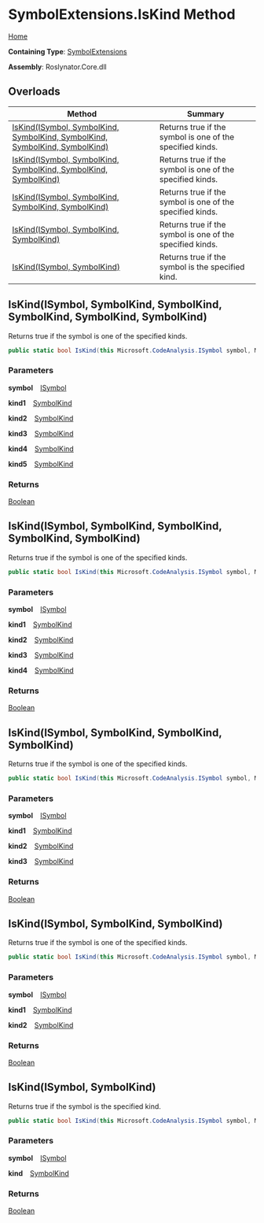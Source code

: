 # SymbolExtensions\.IsKind Method

[Home](../../../README.md)

**Containing Type**: [SymbolExtensions](../README.md)

**Assembly**: Roslynator\.Core\.dll

## Overloads

| Method | Summary |
| ------ | ------- |
| [IsKind(ISymbol, SymbolKind, SymbolKind, SymbolKind, SymbolKind, SymbolKind)](#2562543075) | Returns true if the symbol is one of the specified kinds\. |
| [IsKind(ISymbol, SymbolKind, SymbolKind, SymbolKind, SymbolKind)](#3941599818) | Returns true if the symbol is one of the specified kinds\. |
| [IsKind(ISymbol, SymbolKind, SymbolKind, SymbolKind)](#144279932) | Returns true if the symbol is one of the specified kinds\. |
| [IsKind(ISymbol, SymbolKind, SymbolKind)](#2288796010) | Returns true if the symbol is one of the specified kinds\. |
| [IsKind(ISymbol, SymbolKind)](#2241854371) | Returns true if the symbol is the specified kind\. |

<a id="2562543075"></a>

## IsKind\(ISymbol, SymbolKind, SymbolKind, SymbolKind, SymbolKind, SymbolKind\) 

  
Returns true if the symbol is one of the specified kinds\.

```csharp
public static bool IsKind(this Microsoft.CodeAnalysis.ISymbol symbol, Microsoft.CodeAnalysis.SymbolKind kind1, Microsoft.CodeAnalysis.SymbolKind kind2, Microsoft.CodeAnalysis.SymbolKind kind3, Microsoft.CodeAnalysis.SymbolKind kind4, Microsoft.CodeAnalysis.SymbolKind kind5)
```

### Parameters

**symbol** &ensp; [ISymbol](https://docs.microsoft.com/en-us/dotnet/api/microsoft.codeanalysis.isymbol)

**kind1** &ensp; [SymbolKind](https://docs.microsoft.com/en-us/dotnet/api/microsoft.codeanalysis.symbolkind)

**kind2** &ensp; [SymbolKind](https://docs.microsoft.com/en-us/dotnet/api/microsoft.codeanalysis.symbolkind)

**kind3** &ensp; [SymbolKind](https://docs.microsoft.com/en-us/dotnet/api/microsoft.codeanalysis.symbolkind)

**kind4** &ensp; [SymbolKind](https://docs.microsoft.com/en-us/dotnet/api/microsoft.codeanalysis.symbolkind)

**kind5** &ensp; [SymbolKind](https://docs.microsoft.com/en-us/dotnet/api/microsoft.codeanalysis.symbolkind)

### Returns

[Boolean](https://docs.microsoft.com/en-us/dotnet/api/system.boolean)

<a id="3941599818"></a>

## IsKind\(ISymbol, SymbolKind, SymbolKind, SymbolKind, SymbolKind\) 

  
Returns true if the symbol is one of the specified kinds\.

```csharp
public static bool IsKind(this Microsoft.CodeAnalysis.ISymbol symbol, Microsoft.CodeAnalysis.SymbolKind kind1, Microsoft.CodeAnalysis.SymbolKind kind2, Microsoft.CodeAnalysis.SymbolKind kind3, Microsoft.CodeAnalysis.SymbolKind kind4)
```

### Parameters

**symbol** &ensp; [ISymbol](https://docs.microsoft.com/en-us/dotnet/api/microsoft.codeanalysis.isymbol)

**kind1** &ensp; [SymbolKind](https://docs.microsoft.com/en-us/dotnet/api/microsoft.codeanalysis.symbolkind)

**kind2** &ensp; [SymbolKind](https://docs.microsoft.com/en-us/dotnet/api/microsoft.codeanalysis.symbolkind)

**kind3** &ensp; [SymbolKind](https://docs.microsoft.com/en-us/dotnet/api/microsoft.codeanalysis.symbolkind)

**kind4** &ensp; [SymbolKind](https://docs.microsoft.com/en-us/dotnet/api/microsoft.codeanalysis.symbolkind)

### Returns

[Boolean](https://docs.microsoft.com/en-us/dotnet/api/system.boolean)

<a id="144279932"></a>

## IsKind\(ISymbol, SymbolKind, SymbolKind, SymbolKind\) 

  
Returns true if the symbol is one of the specified kinds\.

```csharp
public static bool IsKind(this Microsoft.CodeAnalysis.ISymbol symbol, Microsoft.CodeAnalysis.SymbolKind kind1, Microsoft.CodeAnalysis.SymbolKind kind2, Microsoft.CodeAnalysis.SymbolKind kind3)
```

### Parameters

**symbol** &ensp; [ISymbol](https://docs.microsoft.com/en-us/dotnet/api/microsoft.codeanalysis.isymbol)

**kind1** &ensp; [SymbolKind](https://docs.microsoft.com/en-us/dotnet/api/microsoft.codeanalysis.symbolkind)

**kind2** &ensp; [SymbolKind](https://docs.microsoft.com/en-us/dotnet/api/microsoft.codeanalysis.symbolkind)

**kind3** &ensp; [SymbolKind](https://docs.microsoft.com/en-us/dotnet/api/microsoft.codeanalysis.symbolkind)

### Returns

[Boolean](https://docs.microsoft.com/en-us/dotnet/api/system.boolean)

<a id="2288796010"></a>

## IsKind\(ISymbol, SymbolKind, SymbolKind\) 

  
Returns true if the symbol is one of the specified kinds\.

```csharp
public static bool IsKind(this Microsoft.CodeAnalysis.ISymbol symbol, Microsoft.CodeAnalysis.SymbolKind kind1, Microsoft.CodeAnalysis.SymbolKind kind2)
```

### Parameters

**symbol** &ensp; [ISymbol](https://docs.microsoft.com/en-us/dotnet/api/microsoft.codeanalysis.isymbol)

**kind1** &ensp; [SymbolKind](https://docs.microsoft.com/en-us/dotnet/api/microsoft.codeanalysis.symbolkind)

**kind2** &ensp; [SymbolKind](https://docs.microsoft.com/en-us/dotnet/api/microsoft.codeanalysis.symbolkind)

### Returns

[Boolean](https://docs.microsoft.com/en-us/dotnet/api/system.boolean)

<a id="2241854371"></a>

## IsKind\(ISymbol, SymbolKind\) 

  
Returns true if the symbol is the specified kind\.

```csharp
public static bool IsKind(this Microsoft.CodeAnalysis.ISymbol symbol, Microsoft.CodeAnalysis.SymbolKind kind)
```

### Parameters

**symbol** &ensp; [ISymbol](https://docs.microsoft.com/en-us/dotnet/api/microsoft.codeanalysis.isymbol)

**kind** &ensp; [SymbolKind](https://docs.microsoft.com/en-us/dotnet/api/microsoft.codeanalysis.symbolkind)

### Returns

[Boolean](https://docs.microsoft.com/en-us/dotnet/api/system.boolean)

